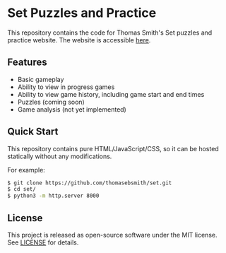 # Set Puzzles and Practice
This repository contains the code for Thomas Smith's Set puzzles and practice
website. The website is accessible
[here](https://thomasebsmith.github.io/set/).

## Features
- Basic gameplay
- Ability to view in progress games
- Ability to view game history, including game start and end times
- Puzzles (coming soon)
- Game analysis (not yet implemented)

## Quick Start
This repository contains pure HTML/JavaScript/CSS, so it can be hosted
statically without any modifications.

For example:
```sh
$ git clone https://github.com/thomasebsmith/set.git
$ cd set/
$ python3 -m http.server 8000
```

## License
This project is released as open-source software under the MIT license. See
[LICENSE](./LICENSE) for details.
